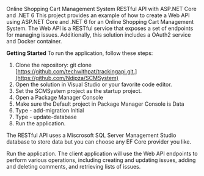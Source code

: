 Online Shopping Cart Management System RESTful API with ASP.NET Core and .NET 6
This project provides an example of how to create a Web API using ASP.NET Core and .NET 6 for an Online Shopping Cart Management System. The Web API is a RESTful service that exposes a set of endpoints for managing issues. Additionally, this solution includes a OAuth2 service and Docker container.

**Getting Started**
To run the application, follow these steps:

1. Clone the repository: git clone [https://github.com/techwithpat/trackingapi.git.](https://github.com/Ndipza/SCMSystem)
2. Open the solution in Visual Studio or your favorite code editor.
3. Set the SCMSystem project as the startup project.
4. Open a Package Manager Console
5. Make sure the Default project in Package Manager Console is Data
6. Type - add-migration Initial
7. Type - update-database
8. Run the application.
   
The RESTful API uses a Miscrosoft SQL Server Management Studio database to store data but you can choose any EF Core provider you like. 

Run the application. The client application will use the Web API endpoints to perform various operations, including creating and updating issues, adding and deleting comments, and retrieving lists of issues.
